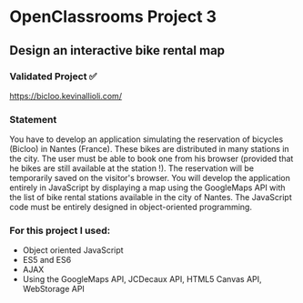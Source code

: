 # OpenClassrooms Project 3
## Design an interactive bike rental map

### Validated Project :white_check_mark:

https://bicloo.kevinallioli.com/

### Statement
You have to develop an application simulating the reservation of bicycles (Bicloo) in Nantes (France). These bikes are distributed in
many stations in the city. The user must be able to book one from his browser (provided that he bikes are still available at the station !). 
The reservation will be temporarily saved on the visitor's browser.
You will develop the application entirely in JavaScript by displaying a map using the GoogleMaps API with the list of bike rental stations available in the city of Nantes.
The JavaScript code must be entirely designed in object-oriented programming.

### For this project I used:

- Object oriented JavaScript
- ES5 and ES6
- AJAX
- Using the GoogleMaps API, JCDecaux API, HTML5 Canvas API, WebStorage API

